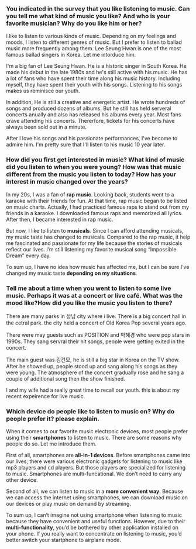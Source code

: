 ### You indicated in the survey that you like listening to music. Can you tell me what kind of music you like? And who is your favorite musician? Why do you like him or her?

I like to listen to various kinds of music. Depending on my feelings and moods, I listen to different genres of music. But I prefer to listen to ballad music more frequently among them. Lee Seung Hwan is one of the most famous ballad singers in Korea. Let me intorduce him.

I'm a big fan of Lee Seung Hwan. He is a historic singer in South Korea. He made his debut in the late 1980s and he's still active with his music. He has a lot of fans who have spent their time along his music history. Including myself, they have spent their youth with his songs. Listening to his songs makes us reminisce our youth.

In addition, He is still a creative and energetic artist. He wrote hundreds of songs and produced dozens of albums. But he still has held serveral concerts anually and also has released his albums every year. Most fans crave attending his concerts. Thererfore, tickets for his concerts have always been sold out in a minute.

After I love his songs and his passionate performances, I've become to admire him. I'm pretty sure that I'll listen to his music 10 year later.

### How did you first get interested in music? What kind of music did you listen to when you were young? How was that music different from the music you listen to today? How has your interest in music changed over the years?

In my 20s, I was a fan of **rap music**. Looking back, students went to a karaoke with their friends for fun. At that time, rap music began to be listed on music charts. Actually, I had practiced famous raps to stand out from my friends in a karaoke. I downloaded famous raps and memorized all lyrics. After then, I became interested in rap music.

But now, I like to listen to **musicals**. Since I can afford attending musicals, my music taste has changed to musicals. Compared to the rap music, it help me fascinated and passionate for my life because the stories of musicals reflect our lives. I’m still listening my favorite musical song “Impossible Dream” every day.

To sum up, I have no idea how music has affected me, but I can be sure I’ve changed my music taste **depending on my situations**.

### Tell me about a time when you went to listen to some live music. Perhaps it was at a concert or live café. What was the mood like?How did you like the music you listen to there? 

There are many parks in 성남 city where i live. There is a big concert hall in the cetral park. the city held a concert of Old Korea Pop several years ago.

There were may guests such as POSITION and 박혜경 who were pop stars in 1990s. They sang servral their hit songs, people were getting exited in the concert.

The main guest was 김건모, he is still a big star in Korea on the TV show. After he showed up, people stood up and sang along his songs as they were young. The atmosphere of the concert gradually rose and he sang a couple of additional song then the show finished.

I and my wife had a really great time to recall our youth. this is about my recent expeirence for live music.

### Which device do people like to listen to music on? Why do people prefer it? please explain.

When it comes to our favorite music electronic devices, most people prefer using their **smartphones** to listen to music. There are some reasons why people do so. Let me introduce them.

First of all, smartphones are **all-in-1 devices**. Before smartphones came into our lives, there were various electronic gadgets for listening to music like mp3 players and cd players. But those players are specialized for listening to music. Smartphones are multi-funcational. We don’t need to carry any other device.

Second of all, we can listen to music in a **more convenient way**. Because we can access the internet using smartphones, we can download music on our devices or play music on demand by streaming.

To sum up, I can’t imagine not using smartphone when listening to music because they have convenient and useful functions. However, due to their **multi-functionality**, you’d be bothered by other application installed on your phone. If you really want to concentrate on listening to music, you’d better switch your startphone to airplane mode.



